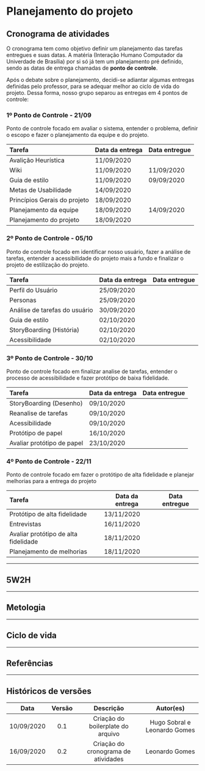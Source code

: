 # Planejamento do projeto

## Cronograma de atividades

O cronograma tem como objetivo definir um planejamento das tarefas entregues e suas datas. A matéria (Interação Humano Computador da Univerdade de Brasília) por si só já tem um planejamento pré definido, sendo as datas de entrega chamadas de **ponto de controle**.

Após o debate sobre o planejamento, decidi-se adiantar algumas entregas definidas pelo professor, para se adequar melhor ao ciclo de vida do projeto. Dessa forma, nosso grupo separou as entregas em 4 pontos de controle:

### 1º Ponto de Controle - 21/09

Ponto de controle focado em avaliar o sistema, entender o problema, definir o escopo e fazer o planejamento da equipe e do projeto.

| Tarefa                       | Data da entrega | Data entregue |
| :--------------------------- | --------------- | ------------- |
| Avalição Heurística          | 11/09/2020      |               |
| Wiki                         | 11/09/2020      | 11/09/2020    |
| Guia de estilo               | 11/09/2020      | 09/09/2020    |
| Metas de Usabilidade         | 14/09/2020      |               |
| Princípios Gerais do projeto | 18/09/2020      |               |
| Planejamento da equipe       | 18/09/2020      | 14/09/2020    |
| Planejamento do projeto      | 18/09/2020      |               |

### 2º Ponto de Controle - 05/10

Ponto de controle focado em identificar nosso usuário, fazer a análise de tarefas, entender a acessibilidade do projeto mais a fundo e finalizar o projeto de estilização do projeto.

| Tarefa                        | Data da entrega | Data entregue |
| :---------------------------- | --------------- | ------------- |
| Perfil do Usuário             | 25/09/2020      |               |
| Personas                      | 25/09/2020      |               |
| Análise de tarefas do usuário | 30/09/2020      |               |
| Guia de estilo                | 02/10/2020      |               |
| StoryBoarding (História)      | 02/10/2020      |               |
| Acessibilidade                | 02/10/2020      |               |

### 3º Ponto de Controle - 30/10

Ponto de controle focado em finalizar analise de tarefas, entender o processo de acessibilidade e fazer protótipo de baixa fidelidade.

| Tarefa                     | Data da entrega | Data entregue |
| :------------------------- | --------------- | ------------- |
| StoryBoarding (Desenho)    | 09/10/2020      |               |
| Reanalise de tarefas       | 09/10/2020      |               |
| Acessibilidade             | 09/10/2020      |               |
| Protótipo de papel         | 16/10/2020      |               |
| Avaliar protótipo de papel | 23/10/2020      |               |

### 4º Ponto de Controle - 22/11

Ponto de controle focado em fazer o protótipo de alta fidelidade e planejar melhorias para a entrega do projeto

| Tarefa                               | Data da entrega | Data entregue |
| :----------------------------------- | --------------- | ------------- |
| Protótipo de alta fidelidade         | 13/11/2020      |               |
| Entrevistas                          | 16/11/2020      |               |
| Avaliar protótipo de alta fidelidade | 18/11/2020      |               |
| Planejamento de melhorias            | 18/11/2020      |               |

---

## 5W2H

---

## Metologia

---

## Ciclo de vida

---

## Referências

---

## Históricos de versões

|    Data    | Versão |              Descrição              |          Autor(es)           |
| :--------: | :----: | :---------------------------------: | :--------------------------: |
| 10/09/2020 |  0.1   |  Criação do boilerplate do arquivo  | Hugo Sobral e Leonardo Gomes |
| 16/09/2020 |  0.2   | Criação do cronograma de atividades |        Leonardo Gomes        |
